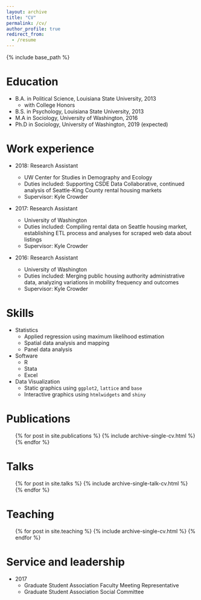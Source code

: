 ```yaml
---
layout: archive
title: "CV"
permalink: /cv/
author_profile: true
redirect_from:
  - /resume
---
```


{% include base_path %}

Education
======
* B.A. in Political Science, Louisiana State University, 2013
  * with College Honors
* B.S. in Psychology, Louisiana State University, 2013
* M.A in Sociology, University of Washington, 2016
* Ph.D in Sociology, University of Washington, 2019 (expected)

Work experience
======
* 2018: Research Assistant
  * UW Center for Studies in Demography and Ecology
  * Duties included: Supporting CSDE Data Collaborative, continued analysis of Seattle-King County rental housing markets
  * Supervisor: Kyle Crowder

* 2017: Research Assistant
  * University of Washington
  * Duties included: Compiling rental data on Seattle housing market, establishing ETL process and analyses for scraped web data about listings
  * Supervisor: Kyle Crowder

* 2016: Research Assistant
  * University of Washington
  * Duties included: Merging public housing authority administrative data, analyzing variations in mobility frequency and outcomes
  * Supervisor: Kyle Crowder
  
Skills
======

* Statistics
  * Applied regression using maximum likelihood estimation
  * Spatial data analysis and mapping
  * Panel data analysis
* Software
  * R
  * Stata
  * Excel
* Data Visualization
  * Static graphics using `ggplot2`, `lattice` and `base`
  * Interactive graphics using `htmlwidgets` and `shiny`

Publications
======
  <ul>{% for post in site.publications %}
    {% include archive-single-cv.html %}
  {% endfor %}</ul>
  
Talks
======
  <ul>{% for post in site.talks %}
    {% include archive-single-talk-cv.html %}
  {% endfor %}</ul>
  
Teaching
======
  <ul>{% for post in site.teaching %}
    {% include archive-single-cv.html %}
  {% endfor %}</ul>
  
Service and leadership
======

* 2017
  * Graduate Student Association Faculty Meeting Representative
  * Graduate Student Association Social Committee

